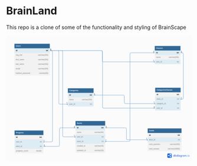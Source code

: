 
# BrainLand
This repo is  a clone of some of the functionality and styling of BrainScape

![image](/planning-docs/BrainLand.png)

